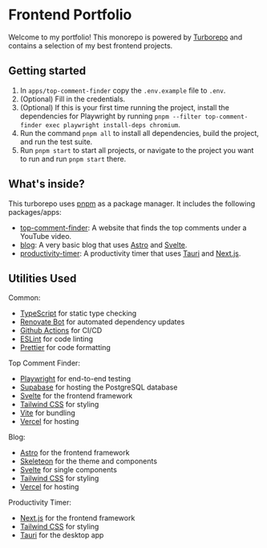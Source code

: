 # Frontend Portfolio

Welcome to my portfolio! This monorepo is powered by [Turborepo](https://turborepo.org) and contains a selection of my best frontend projects.

## Getting started

1. In `apps/top-comment-finder` copy the `.env.example` file to `.env`.
2. (Optional) Fill in the credentials.
3. (Optional) If this is your first time running the project, install the dependencies for Playwright by running `pnpm --filter top-comment-finder exec playwright install-deps chromium`.
4. Run the command `pnpm all` to install all dependencies, build the project, and run the test suite.
5. Run `pnpm start` to start all projects, or navigate to the project you want to run and run `pnpm start` there.

## What's inside?

This turborepo uses [pnpm](https://pnpm.io) as a package manager. It includes the following packages/apps:

- [top-comment-finder](./apps/top-comment-finder): A website that finds the top comments under a YouTube video.
- [blog](./apps/blog): A very basic blog that uses [Astro](https://astro.build/) and [Svelte](https://svelte.dev/).
- [productivity-timer](./apps/productivity-timer): A productivity timer that uses [Tauri](https://tauri.app/) and [Next.js](https://nextjs.org/).

## Utilities Used

Common:

- [TypeScript](https://www.typescriptlang.org/) for static type checking
- [Renovate Bot](https://docs.renovatebot.com/) for automated dependency updates
- [Github Actions](https://github.com/features/actions) for CI/CD
- [ESLint](https://eslint.org/) for code linting
- [Prettier](https://prettier.io) for code formatting

Top Comment Finder:

- [Playwright](https://playwright.dev/) for end-to-end testing
- [Supabase](https://supabase.com/) for hosting the PostgreSQL database
- [Svelte](https://svelte.dev/) for the frontend framework
- [Tailwind CSS](https://tailwindcss.com/) for styling
- [Vite](https://vitejs.dev/) for bundling
- [Vercel](https://vercel.com/) for hosting

Blog:

- [Astro](https://astro.build/) for the frontend framework
- [Skeleteon](https://skeleteon.dev/) for the theme and components
- [Svelte](https://svelte.dev/) for single components
- [Tailwind CSS](https://tailwindcss.com/) for styling
- [Vercel](https://vercel.com/) for hosting

Productivity Timer:

- [Next.js](https://nextjs.org/) for the frontend framework
- [Tailwind CSS](https://tailwindcss.com/) for styling
- [Tauri](https://tauri.app/) for the desktop app
